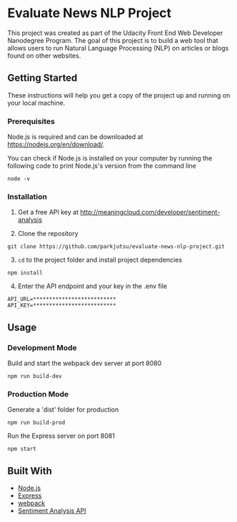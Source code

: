 # Evaluate News NLP Project

This project was created as part of the Udacity Front End Web Developer Nanodegree Program. The goal of this project is to build a web tool that allows users to run Natural Language Processing (NLP) on articles or blogs found on other websites.

## Getting Started

These instructions will help you get a copy of the project up and running on your local machine.

### Prerequisites

Node.js is required and can be downloaded at https://nodejs.org/en/download/.

You can check if Node.js is installed on your computer by running the following code to print Node.js's version from the command line
```
node -v
```

### Installation

1. Get a free API key at http://meaningcloud.com/developer/sentiment-analysis

2. Clone the repository
```
git clone https://github.com/parkjutsu/evaluate-news-nlp-project.git
```

3. `cd` to the project folder and install project dependencies
```
npm install
```

4. Enter the API endpoint and your key in the .env file
```
API_URL=**************************
API_KEY=**************************
```

## Usage

### Development Mode

Build and start the webpack dev server at port 8080
```
npm run build-dev
```

### Production Mode

Generate a 'dist' folder for production
```
npm run build-prod
```

Run the Express server on port 8081
```
npm start
```

## Built With

* [Node.js](https://nodejs.org/en/)
* [Express](https://expressjs.com/)
* [webpack](https://webpack.js.org/)
* [Sentiment Analysis API](https://www.meaningcloud.com/developer/sentiment-analysis)
